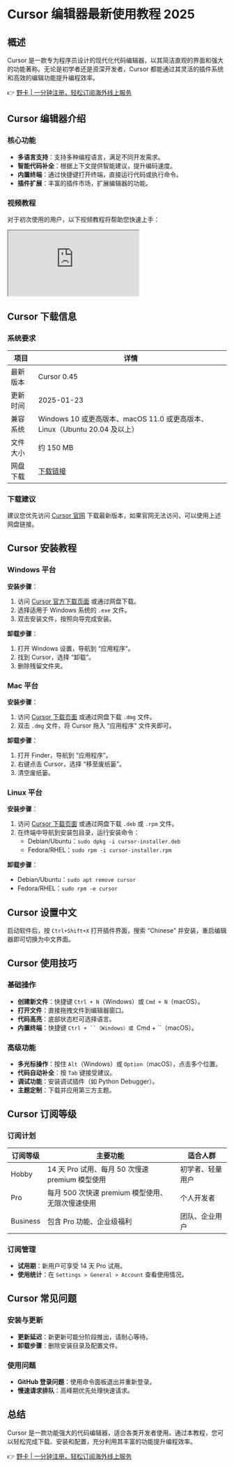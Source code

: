# Cursor 编辑器最新使用教程 2025

## 概述

Cursor 是一款专为程序员设计的现代化代码编辑器，以其简洁直观的界面和强大的功能著称。无论是初学者还是资深开发者，Cursor 都能通过其灵活的插件系统和高效的编辑功能提升编程效率。

👉 [野卡 | 一分钟注册，轻松订阅海外线上服务](https://bbtdd.com/yeka)

## Cursor 编辑器介绍

### 核心功能

- **多语言支持**：支持多种编程语言，满足不同开发需求。
- **智能代码补全**：根据上下文提供智能建议，提升编码速度。
- **内置终端**：通过快捷键打开终端，直接运行代码或执行命令。
- **插件扩展**：丰富的插件市场，扩展编辑器的功能。

### 视频教程

对于初次使用的用户，以下视频教程将帮助您快速上手：

<iframe title="cursor 小白使用教程" src="https://player.bilibili.com/player.html?isOutside=true&amp;aid=113272145582089&amp;bvid=BV1UJ2HYaEhw&amp;cid=26202276709&amp;p=1"></iframe>

## Cursor 下载信息

### 系统要求

| 项目         | 详情                                     |
|--------------|----------------------------------------|
| 最新版本     | Cursor 0.45                            |
| 更新时间     | 2025-01-23                             |
| 兼容系统     | Windows 10 或更高版本、macOS 11.0 或更高版本、Linux（Ubuntu 20.04 及以上） |
| 文件大小     | 约 150 MB                              |
| 网盘下载     | [下载链接](https://cursor.zp0719.com/download.html) |

### 下载建议

建议您优先访问 [Cursor 官网](https://www.cursor.com) 下载最新版本，如果官网无法访问，可以使用上述网盘链接。

## Cursor 安装教程

### Windows 平台

**安装步骤**：

1. 访问 [Cursor 官方下载页面](https://www.cursor.com/download) 或通过网盘下载。
2. 选择适用于 Windows 系统的 `.exe` 文件。
3. 双击安装文件，按照向导完成安装。

**卸载步骤**：

1. 打开 Windows 设置，导航到 “应用程序”。
2. 找到 Cursor，选择 “卸载”。
3. 删除残留文件夹。

### Mac 平台

**安装步骤**：

1. 访问 [Cursor 下载页面](https://www.cursor.com/download) 或通过网盘下载 `.dmg` 文件。
2. 双击 `.dmg` 文件，将 Cursor 拖入 “应用程序” 文件夹即可。

**卸载步骤**：

1. 打开 Finder，导航到 “应用程序”。
2. 右键点击 Cursor，选择 “移至废纸篓”。
3. 清空废纸篓。

### Linux 平台

**安装步骤**：

1. 访问 [Cursor 下载页面](https://www.cursor.com/download) 或通过网盘下载 `.deb` 或 `.rpm` 文件。
2. 在终端中导航到安装包目录，运行安装命令：
   - Debian/Ubuntu：`sudo dpkg -i cursor-installer.deb`
   - Fedora/RHEL：`sudo rpm -i cursor-installer.rpm`

**卸载步骤**：

- Debian/Ubuntu：`sudo apt remove cursor`
- Fedora/RHEL：`sudo rpm -e cursor`

## Cursor 设置中文

启动软件后，按 `Ctrl+Shift+X` 打开插件界面，搜索 “Chinese” 并安装，重启编辑器即可切换为中文界面。

## Cursor 使用技巧

### 基础操作

- **创建新文件**：快捷键 `Ctrl + N`（Windows）或 `Cmd + N`（macOS）。
- **打开文件**：直接拖拽文件到编辑器窗口。
- **代码高亮**：底部状态栏可选择语言。
- **内置终端**：快捷键 `Ctrl + ``（Windows）或 `Cmd + ``（macOS）。

### 高级功能

- **多光标操作**：按住 `Alt`（Windows）或 `Option`（macOS），点击多个位置。
- **代码自动补全**：按 `Tab` 键接受建议。
- **调试功能**：安装调试插件（如 Python Debugger）。
- **主题定制**：下载并应用第三方主题。

## Cursor 订阅等级

### 订阅计划

| 订阅等级     | 主要功能                                   | 适合人群         |
|--------------|------------------------------------------|------------------|
| Hobby        | 14 天 Pro 试用、每月 50 次慢速 premium 模型使用 | 初学者、轻量用户 |
| Pro          | 每月 500 次快速 premium 模型使用、无限次慢速使用 | 个人开发者       |
| Business     | 包含 Pro 功能、企业级福利                  | 团队、企业用户    |

### 订阅管理

- **试用期**：新用户可享受 14 天 Pro 试用。
- **使用统计**：在 `Settings > General > Account` 查看使用情况。

## Cursor 常见问题

### 安装与更新

- **更新延迟**：新更新可能分阶段推出，请耐心等待。
- **卸载步骤**：删除安装目录及配置文件。

### 使用问题

- **GitHub 登录问题**：使用命令面板退出并重新登录。
- **慢速请求排队**：高峰期优先处理快速请求。

## 总结

Cursor 是一款功能强大的代码编辑器，适合各类开发者使用。通过本教程，您可以轻松完成下载、安装和配置，充分利用其丰富的功能提升编程效率。

👉 [野卡 | 一分钟注册，轻松订阅海外线上服务](https://bbtdd.com/yeka)